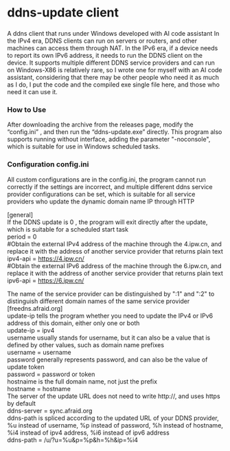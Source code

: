 # ddns-update client 
### 
A ddns client that runs under Windows developed with AI code assistant
In the IPv4 era, DDNS clients can run on servers or routers, and other machines can access them through NAT. In the IPv6 era, if a device needs to report its own IPv6 address, it needs to run the DDNS client on the device. It supports multiple different DDNS service providers and can run on Windows-X86 is relatively rare, so I wrote one for myself with an AI code assistant, considering that there may be other people who need it as much as I do, I put the code and the compiled exe single file here, and those who need it can use it.  



### How to Use  
After downloading the archive from the releases page, modify the “config.ini” , and then run the “ddns-update.exe” directly. This program also supports running without interface, adding the parameter "-noconsole", which is suitable for use in Windows scheduled tasks.  

### Configuration config.ini    
All custom configurations are in the config.ini, the program cannot run correctly if the settings are incorrect, and multiple different ddns service provider configurations can be set, which is suitable for all service providers who update the dynamic domain name IP through HTTP  

[general]  
If the DDNS update is 0 , the program will exit directly after the update, which is suitable for a scheduled start task  
period = 0  
#Obtain the external IPv4 address of the machine through the 4.ipw.cn, and replace it with the address of another service provider that returns plain text  
ipv4-api = https://4.ipw.cn/  
#Obtain the external IPv6 address of the machine through the 6.ipw.cn, and replace it with the address of another service provider that returns plain text  
ipv6-api = https://6.ipw.cn/  

The name of the service provider can be distinguished by ":1" and ":2" to distinguish different domain names of the same service provider  
[freedns.afraid.org]  
update-ip tells the program whether you need to update the IPv4 or IPv6 address of this domain, either only one or both  
update-ip = ipv4  
username usually stands for username, but it can also be a value that is defined by other values, such as domain name prefixes  
username = username  
password generally represents password, and can also be the value of update token  
password = password or token  
hostnaime is the full domain name, not just the prefix  
hostname = hostname  
The server of the update URL does not need to write http://, and uses https by default  
ddns-server = sync.afraid.org  
ddns-path is spliced according to the updated URL of your DDNS provider, %u instead of username, %p instead of password, %h instead of hostname, %i4 instead of ipv4 address, %i6 instead of ipv6 address  
ddns-path = /u/?u=%u&p=%p&h=%h&ip=%i4  
